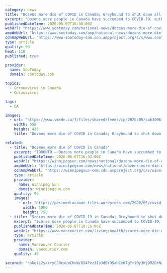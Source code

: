 ```yaml
---
category: news
title: "Dozens more die of COVID in Canada; Greyhound to shut down all service"
excerpt: "Dozens more people in Canada have succumbed to COVID-19, authorities reported on Thursday, as one of the country's major inter-city bus carriers announced it would be shutting down completely due to a"
publishedDateTime: 2020-05-07T16:38:00Z
webUrl: "https://www.sootoday.com/national-news/dozens-more-die-of-covid-in-canada-greyhound-to-shut-down-all-service-2331196"
ampWebUrl: "https://www.sootoday.com/amp/national-news/dozens-more-die-of-covid-in-canada-greyhound-to-shut-down-all-service-2331196"
cdnAmpWebUrl: "https://www-sootoday-com.cdn.ampproject.org/c/s/www.sootoday.com/amp/national-news/dozens-more-die-of-covid-in-canada-greyhound-to-shut-down-all-service-2331196"
type: article
quality: 90
heat: 110
published: true

provider:
  name: SooToday
  domain: sootoday.com

topics:
  - Coronavirus in Canada
  - Coronavirus

tags:
  - CA

images:
  - url: "https://www.vmcdn.ca/f/files/shared/feeds/cp/2020/05/cah30061911.jpg;w=650;h=433;mode=crop"
    width: 650
    height: 433
    title: "Dozens more die of COVID in Canada; Greyhound to shut down all service"

related:
  - title: "Dozens more die of COVID in Canada"
    excerpt: "TORONTO — Dozens more people in Canada have succumbed to COVID-19, authorities reported on Thursday, as one of the country’s major inter-city bus carriers announced it would be shutting down completely due to a precipitous drop in passengers forced by the pandemic. Of the new deaths, 48 were reported in Ontario, where 399 new cases were ..."
    publishedDateTime: 2020-05-07T16:33:00Z
    webUrl: "https://winnipegsun.com/news/national/dozens-more-die-of-covid-in-canada/wcm/b30b3849-ccbc-4c81-8767-8c9310280337"
    ampWebUrl: "https://winnipegsun.com/news/national/dozens-more-die-of-covid-in-canada/wcm/b30b3849-ccbc-4c81-8767-8c9310280337/amp"
    cdnAmpWebUrl: "https://winnipegsun-com.cdn.ampproject.org/c/s/winnipegsun.com/news/national/dozens-more-die-of-covid-in-canada/wcm/b30b3849-ccbc-4c81-8767-8c9310280337/amp"
    type: article
    provider:
      name: Winnipeg Sun
      domain: winnipegsun.com
    quality: 90
    images:
      - url: "https://postmediacanoe.files.wordpress.com/2020/05/covid-bc-20200506.jpg"
        width: 1000
        height: 750
  - title: "Scores more die of COVID-19 in Canada; Greyhound to shut down all service"
    excerpt: "Scores more people in Canada have succumbed to COVID-19, authorities reported Thursday, as one of the country's major inter-city bus carriers announced it would be shutting down completely . . ."
    publishedDateTime: 2020-05-07T18:26:00Z
    webUrl: "https://www.vancourier.com/living/health/scores-more-die-of-covid-19-in-canada-greyhound-to-shut-down-all-service-1.24131094"
    type: article
    provider:
      name: Vancouver Courier
      domain: vancourier.com
    quality: 49

secured: "nokutL2ykx+yCJ0cxUuChnW/854Pez3Io3dBYDSaHCoKTgYrl0yJWjDM2DrNxkiyBcwUrgAF+jYwfHyc+F5/CqgMcJ2IKgrF2KpMv6UxFVHEqikNo1HSMJvI5lsTeN8zxg7VW0nNanwQNKai6DqfNTQUU5NHzgrh44f1PxzRrAz0zsCcwkEcDjqamUD0txEucByw+8rBTWIa8OSeA040Mskd550t+ZhN6u7BGa3eS54k2F25yRBK2q3kCAbGYjIVkELm+2lsdE51IGQpRPmpde8/jpCW7YWxWN5GftUnYsFpzjBhwerWp2SP8iDnjQp+;J8/5ZkW7ZmD3siMg/deUDg=="
---
```


